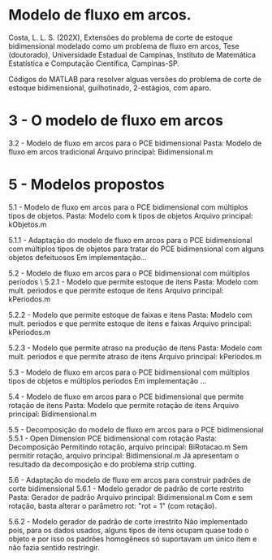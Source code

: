 # Modelo de fluxo em arcos.

Costa, L. L. S. (202X), Extensões do problema de corte de estoque bidimensional modelado como um problema de fluxo em arcos, Tese (doutorado), Universidade Estadual de Campinas, Instituto de Matemática Estatística e Computação Científica, Campinas-SP.

Códigos do MATLAB para resolver alguas versões do problema de corte de estoque bidimensional, guilhotinado, 2-estágios, com aparo.


# 3 - O modelo de fluxo em arcos

3.2 - Modelo de fluxo em arcos para o PCE bidimensional
Pasta: Modelo de fluxo em arcos tradicional
Arquivo principal: Bidimensional.m

# 5 - Modelos propostos

5.1 - Modelo de fluxo em arcos para o PCE bidimensional com múltiplos tipos de objetos.
Pasta: Modelo com k tipos de objetos
Arquivo principal: kObjetos.m

5.1.1 - Adaptação do modelo de fluxo em arcos para o PCE bidimensional com múltiplos tipos de objetos para tratar do PCE bidimensional com alguns objetos defeituosos
Em implementação...

5.2 - Modelo de fluxo em arcos para o PCE bidimensional com múltiplos períodos \\
5.2.1 - Modelo que permite estoque de itens
Pasta: Modelo com mult. periodos e que permite estoque de itens
Arquivo principal: kPeriodos.m

5.2.2 - Modelo que permite estoque de faixas e itens
Pasta: Modelo com mult. periodos e que permite estoque de itens e faixas
Arquivo principal: kPeriodos.m

5.2.3 - Modelo que permite atraso na produção de itens
Pasta: Modelo com mult. periodos e que permite atraso de itens
Arquivo principal: kPeriodos.m

5.3 - Modelo de fluxo em arcos para o PCE bidimensional com múltiplos tipos de objetos e múltiplos períodos
Em implementação ...

5.4 - Modelo de fluxo em arcos para o PCE bidimensional que permite rotação de itens
Pasta: Modelo que permite rotação de itens
Arquivo principal: Bidimensional.m

5.5 - Decomposição do modelo de fluxo em arcos para o PCE bidimensional
5.5.1 - Open Dimension PCE bidimensional com rotação
Pasta: Decomposição
Permitindo rotação, arquivo principal: BiRotacao.m
Sem permitir rotação, arquivo principal: Bidimensional.m
Já apresentam o resultado da decomposição e do problema strip cutting.

5.6 - Adaptação do modelo de fluxo em arcos para construir padrões de corte bidimensional
5.6.1 - Modelo gerador de padrão de corte restrito
Pasta: Gerador de padrão
Arquivo principal: Bidimensional.m
Com e sem rotação, basta alterar o parâmetro rot: "rot = 1" (com rotação).

5.6.2 - Modelo gerador de padrão de corte irrestrito
Não implementado pois, para os dados usados, alguns tipos de itens ocupam quase todo o objeto e por isso os padrões homogêneos só suportavam um único item e não fazia sentido restringir.











